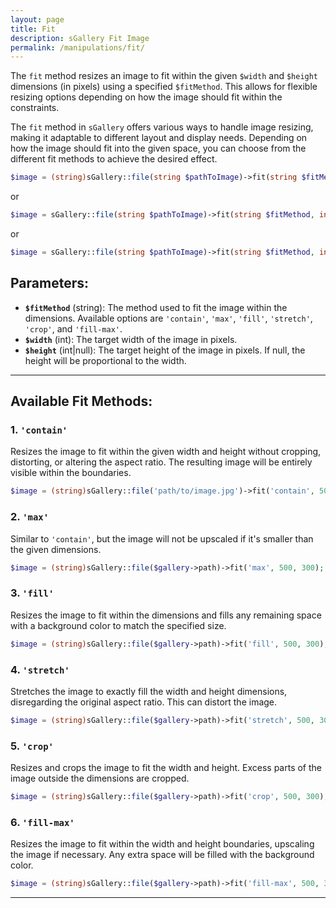 ```yaml
---
layout: page
title: Fit
description: sGallery Fit Image
permalink: /manipulations/fit/
---
```


The `fit` method resizes an image to fit within the given `$width` and `$height` dimensions (in pixels)
using a specified `$fitMethod`. This allows for flexible resizing options depending on how the image should
fit within the constraints.

The `fit` method in `sGallery` offers various ways to handle image resizing, making it adaptable to different
layout and display needs. Depending on how the image should fit into the given space, you can choose from the
different fit methods to achieve the desired effect.

```php
$image = (string)sGallery::file(string $pathToImage)->fit(string $fitMethod, int $width, int $height);
```
or
```php
$image = sGallery::file(string $pathToImage)->fit(string $fitMethod, int $width, int $height)->__toString();
```
or
```php
$image = sGallery::file(string $pathToImage)->fit(string $fitMethod, int $width, int $height)->getFile();
```

## Parameters:
- **`$fitMethod`** (string): The method used to fit the image within the dimensions. Available options
are `'contain'`, `'max'`, `'fill'`, `'stretch'`, `'crop'`, and `'fill-max'`.
- **`$width`** (int): The target width of the image in pixels.
- **`$height`** (int|null): The target height of the image in pixels. If null, the height will be
proportional to the width.
---

## Available Fit Methods:

### 1. `'contain'`
Resizes the image to fit within the given width and height without cropping, distorting, or altering the
aspect ratio. The resulting image will be entirely visible within the boundaries.

```php
$image = (string)sGallery::file('path/to/image.jpg')->fit('contain', 500, 300);
```

### 2. `'max'`
Similar to `'contain'`, but the image will not be upscaled if it's smaller than the given dimensions.

```php
$image = (string)sGallery::file($gallery->path)->fit('max', 500, 300);
```

### 3. `'fill'`
Resizes the image to fit within the dimensions and fills any remaining space with a background color to match
the specified size.

```php
$image = (string)sGallery::file($gallery->path)->fit('fill', 500, 300);
```

### 4. `'stretch'`
Stretches the image to exactly fill the width and height dimensions, disregarding the original aspect ratio.
This can distort the image.

```php
$image = (string)sGallery::file($gallery->path)->fit('stretch', 500, 300);
```

### 5. `'crop'`
Resizes and crops the image to fit the width and height. Excess parts of the image outside the dimensions are cropped.

```php
$image = (string)sGallery::file($gallery->path)->fit('crop', 500, 300);
```

### 6. `'fill-max'`
Resizes the image to fit within the width and height boundaries, upscaling the image if necessary. Any extra space will be filled with the background color.

```php
$image = (string)sGallery::file($gallery->path)->fit('fill-max', 500, 300);
```
---
